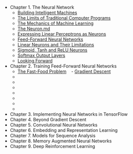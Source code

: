 - Chapter 1. The Neural Network
    - [Building Intelligent Machines](https://github.com/lucasbyAI/Fundamental_of_Deep_Learning_ZH/blob/master/Chapter1/1.Building%20Intelligent%20Machines.md)
    - [The Limits of Traditional Computer Programs](https://github.com/lucasbyAI/Fundamental_of_Deep_Learning_ZH/blob/master/Chapter1/2.The%20Limits%20of%20Traditional%20Computer%20Programs.md)
    - [The Mechanics of Machine Learning](https://github.com/lucasbyAI/Fundamental_of_Deep_Learning_ZH/blob/master/Chapter1/3.The%20Mechanics%20of%20Machine%20Learning.md)
    - [The Neuron.md](https://github.com/lucasbyAI/Fundamental_of_Deep_Learning_ZH/blob/master/Chapter1/4.The%20Neuron.md)
    - [Expressing Linear Perceptrons as Neurons](https://github.com/lucasbyAI/Fundamental_of_Deep_Learning_ZH/blob/master/Chapter1/5.Expressing%20Linear%20Perceptrons%20as%20Neurons.md)
    - [Feed-Forward Neural Networks](https://github.com/lucasbyAI/Fundamental_of_Deep_Learning_ZH/blob/master/Chapter1/6.Feed-Forward%20Neural%20Networks.md)
    - [Linear Neurons and Their Limitations]()
    - [Sigmoid, Tanh and ReLU Neurons]()
    - [Softmax Output Layers]()
    - [Looking Forward]()
- Chapter 2. Training Feed-Forward Neural Networks
    - [The Fast-Food Problem](https://github.com/lucasbyAI/Fundamental_of_Deep_Learning_ZH/blob/master/Chapter2/1.The%20Fast-Food%20Problem.md)
    - [Gradient Descent]()
    - []()
    - []()
    - []()
    - []()
    - []()
    - []()
    - []()
 - Chapter 3. Implementing Neural Networks in TensorFlow
 - Chapter 4. Beyond Gradient Descent
 - Chapter 5. Convolutional Neural Networks
 - Chapter 6. Embedding and Representation Learning
 - Chapter 7. Models for Sequence Analysis
 - Chapter 8. Memory Augmented Neural Networks
 - Chapter 9. Deep Reinforcement Learning
